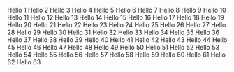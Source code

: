 Hello 1
Hello 2
Hello 3
Hello 4
Hello 5
Hello 6
Hello 7
Hello 8
Hello 9
Hello 10
Hello 11
Hello 12
Hello 13
Hello 14
Hello 15
Hello 16
Hello 17
Hello 18
Hello 19
Hello 20
Hello 21
Hello 22
Hello 23
Hello 24
Hello 25
Hello 26
Hello 27
Hello 28
Hello 29
Hello 30
Hello 31
Hello 32
Hello 33
Hello 34
Hello 35
Hello 36
Hello 37
Hello 38
Hello 39
Hello 40
Hello 41
Hello 42
Hello 43
Hello 44
Hello 45
Hello 46
Hello 47
Hello 48
Hello 49
Hello 50
Hello 51
Hello 52
Hello 53
Hello 54
Hello 55
Hello 56
Hello 57
Hello 58
Hello 59
Hello 60
Hello 61
Hello 62
Hello 63
